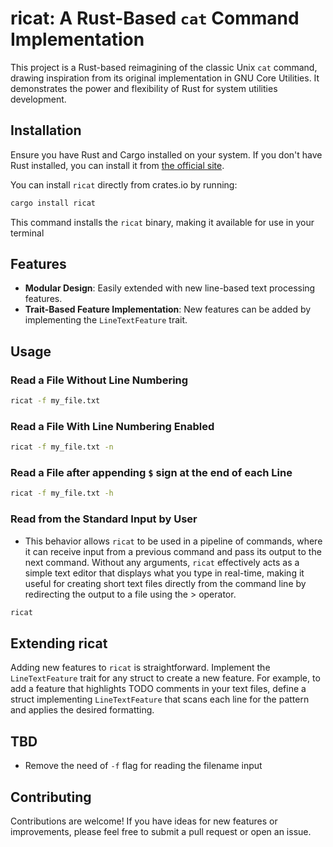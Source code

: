 # ricat: A Rust-Based `cat` Command Implementation

This project is a Rust-based reimagining of the classic Unix `cat` command, drawing inspiration from its original implementation in GNU Core Utilities. It demonstrates the power and flexibility of Rust for system utilities development.


## Installation

Ensure you have Rust and Cargo installed on your system. If you don't have Rust installed, you can install it from [the official site](https://www.rust-lang.org/tools/install).

You can install `ricat` directly from crates.io by running:

```bash
cargo install ricat
```
This command installs the `ricat` binary, making it available for use in your terminal

## Features

- **Modular Design**: Easily extended with new line-based text processing features.
- **Trait-Based Feature Implementation**: New features can be added by implementing the `LineTextFeature` trait.

## Usage

### Read a File Without Line Numbering

```bash
ricat -f my_file.txt
```

### Read a File With Line Numbering Enabled

```bash
ricat -f my_file.txt -n
```

### Read a File after appending `$` sign at the end of each Line

```bash
ricat -f my_file.txt -h
```

### Read from the Standard Input by User
* This behavior allows `ricat` to be used in a pipeline of commands, where it can receive input from a previous command and pass its output to the next command. Without any arguments, `ricat` effectively acts as a simple text editor that displays what you type in real-time, making it useful for creating short text files directly from the command line by redirecting the output to a file using the > operator.

```bash
ricat
```

## Extending ricat

Adding new features to `ricat` is straightforward. Implement the `LineTextFeature` trait for any struct to create a new feature. For example, to add a feature that highlights TODO comments in your text files, define a struct implementing `LineTextFeature` that scans each line for the pattern and applies the desired formatting.

## TBD
- Remove the need of `-f` flag for reading the filename input

## Contributing

Contributions are welcome! If you have ideas for new features or improvements, please feel free to submit a pull request or open an issue.
